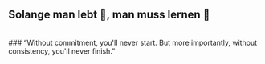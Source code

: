 ## Solange man lebt 🌱, man muss lernen 🙇
<br>
### “Without commitment, you'll never start. But more importantly, without consistency, you'll never finish.”
